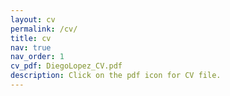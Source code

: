 ```yaml
---
layout: cv
permalink: /cv/
title: cv
nav: true
nav_order: 1
cv_pdf: DiegoLopez_CV.pdf
description: Click on the pdf icon for CV file.
---
```

